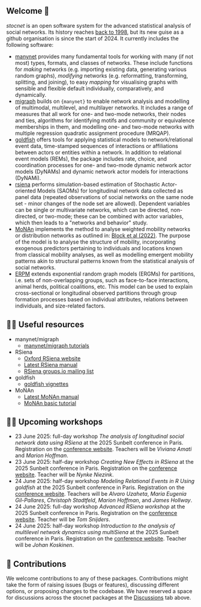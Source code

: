 ## Welcome 👋

*stocnet* is an open software system for the advanced statistical analysis of social networks.
Its history reaches [back to 1998](https://stocnet.gmw.rug.nl/content/project.htm),
but its new guise as a github organisation is since the start of 2024.
It currently includes the following software:

- [manynet](https://github.com/stocnet/manynet) provides many fundamental tools for working with many (if not most) types, formats, and classes of networks. These include functions for _making_ networks (e.g. importing existing data, generating various random graphs), _modifying_ networks (e.g. reformatting, transforming, splitting, and joining), to easy _mapping_ for visualising graphs with sensible and flexible default individually, comparatively, and dynamically.
- [migraph](https://github.com/stocnet/migraph) builds on `{manynet}` to enable network analysis and modelling of multimodal, multilevel, and multilayer networks. It includes a range of measures that all work for one- and two-mode networks, their nodes and ties, algorithms for identifying motifs and community or equivalence memberships in them, and modelling one- and two-mode networks with multiple regression quadratic assignment procedure (MRQAP).
- [goldfish](https://github.com/stocnet/goldfish) offers tools for applying statistical models to network/relational event data, time-stamped sequences of interactions or affiliations between actors or entities within a network. In addition to relational event models (REMs), the package includes rate, choice, and coordination processes for one- and two-mode dynamic network actor models (DyNAMs) and dynamic network actor models for interactions (DyNAMi).
- [rsiena](https://github.com/stocnet/rsiena) performs simulation-based estimation of Stochastic Actor-oriented Models (SAOMs) for longitudinal network data collected as panel data (repeated observations of social networks on the same node set - minor changes of the node set are allowed). Dependent variables can be single or multivariate networks, which can be directed, non-directed, or two-mode; these can be combined with actor variables, which then leads to a "networks and behavior" study.
- [MoNAn](https://github.com/stocnet/MoNAn) implements the method to analyse weighted mobility networks or distribution networks as outlined in: [Block et al (2022)](https://www.sciencedirect.com/science/article/abs/pii/S0378873321000654). The purpose of the model is to analyse the structure of mobility, incorporating exogenous predictors pertaining to individuals and locations known from classical mobility analyses, as well as modelling emergent mobility patterns akin to structural patterns known from the statistical analysis of social networks.
- [ERPM](https://github.com/stocnet/ERPM) extends exponential random graph models (ERGMs) for partitions, i.e. sets of non-overlapping groups, such as face-to-face interactions, animal herds, political coalitions, etc. This model can be used to explain cross-sectional or longitudinal observed partitions through group formation processes based on individual attributes, relations between individuals, and size-related factors.

## 👩‍💻 Useful resources

- manynet/migraph
  - [manynet/migraph tutorials](https://github.com/stocnet/manynet?tab=readme-ov-file#tutorials)
- RSiena
  - [Oxford RSiena website](https://www.stats.ox.ac.uk/~snijders/siena/)
  - [Latest RSiena manual](https://www.stats.ox.ac.uk/~snijders/siena/RSiena_Manual.pdf)
  - [RSiena groups.io mailing list](https://groups.io/g/RSiena)
- goldfish
  - [goldfish vignettes](https://github.com/stocnet/goldfish?tab=readme-ov-file#vignettes)
- MoNAn
  - [Latest MoNAn manual](https://osf.io/preprints/socarxiv/8q2xu)
  - [MoNAn basic tutorial](https://github.com/stocnet/MoNAn?tab=readme-ov-file#readme)

## 🙋‍♀️ Upcoming workshops

- 23 June 2025: full-day workshop *The analysis of longitudinal social network data using RSiena* at the 2025 Sunbelt conference in Paris.
Registration on the [conference website](https://www.insna.org/events/sunbelt-2025--paris). Teachers will be *Viviana Amati* and *Marion Hoffman*.
- 23 June 2025: half-day workshop *Creating New Effects in RSiena* at the 2025 Sunbelt conference in Paris. Registration on the [conference website](https://www.insna.org/events/sunbelt-2025--paris). Teacher will be *Nynke Niezink*.
- 24 June 2025: half-day workshop *Modeling Relational Events in R Using goldfish* at the 2025 Sunbelt conference in Paris.
Registration on the [conference website](https://www.insna.org/events/sunbelt-2025--paris). Teachers will be *Alvaro Uzaheta*, *Maria Eugenia Gil-Pallares*, *Christoph Stadtfeld*, *Marion Hoffman*, and *James Hollway*.
- 24 June 2025: full-day workshop *Advanced RSiena workshop* at the 2025 Sunbelt conference in Paris.
Registration on the [conference website](https://www.insna.org/events/sunbelt-2025--paris). Teacher will be *Tom Snijders*.
- 24 June 2025: half-day workshop *Introduction to the analysis of multilevel network dynamics using multiSiena* at the 2025 Sunbelt conference in Paris. Registration on the [conference website](https://www.insna.org/events/sunbelt-2025--paris). Teacher will be *Johan Koskinen*.


## :information_desk_person: Contributions

We welcome contributions to any of these packages.
Contributions might take the form of raising issues (bugs or features), discussing different options,
or proposing changes to the codebase.
We have reserved a space for discussions across the stocnet packages at the [Discussions](https://github.com/orgs/stocnet/discussions) tab above.
